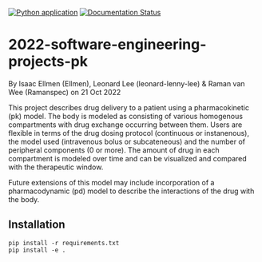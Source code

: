 [![Python application](https://github.com/Ellmen/pharmokinetics/actions/workflows/python-app.yml/badge.svg)](https://github.com/Ellmen/pharmokinetics/actions/workflows/python-app.yml)
[![Documentation Status](https://readthedocs.org/projects/pharmokinetics/badge/?version=latest)](https://pharmokinetics.readthedocs.io/en/latest/?badge=latest)

# 2022-software-engineering-projects-pk
By Isaac Ellmen (Ellmen), Leonard Lee (leonard-lenny-lee) & Raman van Wee (Ramanspec) on 21 Oct 2022

This project describes drug delivery to a patient using a pharmacokinetic (pk) model. The body is modeled as consisting of various homogenous compartments with drug exchange occurring between them. Users are flexible in terms of the drug dosing protocol (continuous or instanenous), the model used (intravenous bolus or subcateneous) and the number of peripheral components (0 or more). The amount of drug in each compartment is modeled over time and can be visualized and compared with the therapeutic window.

Future extensions of this model may include incorporation of a pharmacodynamic (pd) model to describe the interactions of the drug with the body.

## Installation

```
pip install -r requirements.txt
pip install -e .
```
